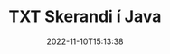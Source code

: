 ---
############################# Static ############################
layout: "auto-gen-merger"
date: 2022-11-10T15:13:38
draft: false
otherformats: vsdx vssm vssx vstm vstx vsx vtx xlam xls xlsb xlsm xlsx bmp jpg jpeg png

############################# Head ############################
head_title: "Skiptu TXT í margar skrár í Java"
head_description: "Skiptu einni TXT skrá í nokkrar skrár byggðar á blaðsíðunúmerum, blaðsíðubilum, sléttum eða oddasíðum með því að nota forritaskil skjalasamruna."

############################# Header ############################
title: "TXT Skerandi í Java"
description: "Skiptu TXT með nokkrum línum af Java kóða."
bg_image: "https://cms.admin.containerize.com/templates/aspose/App_Themes/V3/images/bg/header1.png"
bg_overlay: false
button:
    enable: true
    icon: "fas fa-arrow-down"
    label: "Sækja ókeypis prufuáskrift"
    link: "https://downloads.groupdocs.com/merger/java"

############################# SubMenu ############################
submenu:
    enable: true

    left:
        img_alt: "GroupDocs.Merger for Java"
        image: "https://cms.admin.containerize.com/templates/groupdocs/images/product-logos/90x90-noborder/groupdocs-merger-java.png"
        product: "GroupDocs.Merger"
        platform: "Java"

    middle:
        button:

            # button loop
            - link: "https://apireference.groupdocs.com/merger/java"
              text: "API tilvísun"

            # button loop
            - link: "https://github.com/groupdocs-merger"
              text: "Dæmi um kóða"

            # button loop
            - link: "https://products.groupdocs.app/merger/family"
              text: "Sýningar í beinni"

            # button loop
            - link: "https://purchase.groupdocs.com/pricing/merger/java"
              text: "Verðlag"

    right:
        link_download: "https://downloads.groupdocs.com/merger"
        link_learn: "https://docs.groupdocs.com/merger/java"
        link_buy: "https://purchase.groupdocs.com"

############################# About ############################
about:
    enable: true
    title: "Um GroupDocs.Merger for Java API"
    content: |
        [GroupDocs.Merger for Java](/is/merger/java/) bókasafn býður upp á einfalda lausn til að sameinast á öruggan hátt og skipta á milli margs konar skjalasniða, þar á meðal PDF, Microsoft Office (Word, Excel, PowerPoint, OneNote), OpenDocument, HTML, myndir og mörg önnur innan Java forrita. Með því að bæta við örfáum línum af kóðanum skaltu framkvæma nokkrar skjalaaðgerðir eins og færa, fjarlægja, snúa, skipta um, draga út eða breyta stefnu síðna innan skjalanna. Skjalasamruna API styður einnig forskoðun skjalasíður sem mynd til að greina skjalabyggingu, snið og innihald á síðunni.
        
        GroupDocs.Merger API er rétt val fyrir fyrirtækjalausnir sem þarfnast skráaskiptaeiginleika. Þessi API eru vel studd á öllum helstu stýrikerfum og kerfum þar á meðal J2SE 7.0 (1.7), J2SE 8.0 (1.8), Java 10.

############################# Steps ############################
steps:
    enable: true
    title_left: "Skiptu TXT skrá eftir síðum í Java"
    content_left: |
        [GroupDocs.Merger for Java](/is/merger/java/) auðveldar Java forriturum að skipta einni TXT skrá í margar skrár sem myndast með því að útfæra nokkur auðveld skref.
        
        * Frumstilla **SplitOptions** með sniði úttaksskráa.
        * Búðu til nýtt tilvik af **Merger** og sendu frumskjalsslóð sem byggingarbreytu.
        * Hringdu í **split** og sendu **SplitOptions** hlutinn til að vista skjöl sem myndast.

    title_right: "kerfis kröfur"
    content_right: |
        GroupDocs.Merger for Java API eru studd á öllum helstu kerfum og stýrikerfum. Áður en þú keyrir kóðann hér að neðan skaltu ganga úr skugga um að þú hafir eftirfarandi forsendur uppsettar á kerfinu þínu.

        * Stýrikerfi: Microsoft Windows, Linux, MacOS
        * Þróunarumhverfi: NetBeans, IntelliJ IDEA, Eclipse
        * Rammar: J2SE 7.0 (1.7), J2SE 8.0 (1.8), Java 10
        * Sæktu nýjustu útgáfuna af GroupDocs.Merger for Java frá [Maven](https://repository.groupdocs.com/webapp/#/artifacts/browse/tree/General/repo/com/groupdocs/groupdocs-merger)
         
    code: |
     {{% merger/additional-styles %}}
     {{< merger/code-merger title="Hvernig á að skipta TXT skrá með Java dæmi kóða">}}

        ```java    
        // Skiptu TXT skrá með GroupDocs.Merger fyrir Java API
        String filePath = "input.txt";
        String filePathOut = "output.txt";
        
        // Frumstilla SplitOptions flokkinn með sniði úttaksskráa
        SplitOptions splitOptions = new SplitOptions(filePathOut, new int[] { 3, 6, 8 });

        // Staðfestu samruna með inntaksskjali TXT
        Merger merger = new Merger(filePath);

        // Hringdu í skiptingaraðferðina og sendu SplitOptions hlutinn til að vista skjöl sem myndast
        merger.split(splitOptions);
        ```
     {{< /merger/code-merger >}}

############################# Demos ############################
demos:
    enable: true
    title: "Sýningar í beinni - Skiptu TXT skrá á netinu"
    content: |
       Skiptu TXT skrá núna með því að fara á [GroupDocs.Merger Live Demos](https://products.groupdocs.app/splitter/txt) vefsíðu.
       Lifandi kynningin hefur eftirfarandi kosti.
        
############################# About Formats ############################
about_formats:
    enable: true

############################# More Formats ############################
more_formats:
    enable: true
    title: "Skipta skrá af öðrum sniðum"
    content: |
        Java skjöl sameining og skipt API fyrir skráarsnið og myndir. Skiptu nokkrum af vinsælustu skráarsniðunum eins og fram kemur hér að neðan.

############################# Back to top ###############################
back_to_top:
    enable: true
---
